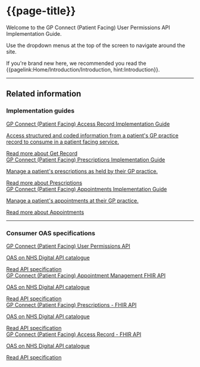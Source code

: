 # {{page-title}}

Welcome to the GP Connect (Patient Facing) User Permissions API Implementation Guide.

Use the dropdown menus at the top of the screen to navigate around the site.

If you're brand new here, we recommended you read the {{pagelink:Home/Introduction/Introduction, hint:Introduction}}.

---

<div class="nhsd-o-card-list">
    <div class="nhsd-t-grid">
        <h2 class="nhsd-t-heading-xl nhsd-t-text-align-center">Related information</h2>
        <h3 class="nhsd-t-heading-xl nhsd-t-text-align-center">Implementation guides</h3>
        <div class="nhsd-t-row nhsd-o-card-list__items ">
            <div class="nhsd-t-col-xs-12 nhsd-t-col-s-4">
                <div class="nhsd-m-card">
                    <a href="https://simplifier.net/guide/GP-Connect-Patient-Facing-Access-Record/Home?version=current" class="nhsd-a-box-link " aria-label="GP Connect APIs">
                        <div class="nhsd-a-box nhsd-a-box--bg-blue">
                            <div class="nhsd-m-card__content_container">
                                <div class="nhsd-m-card__content-box">
                                    <span class="nhsd-t-heading-s">GP Connect (Patient Facing) Access Record Implementation Guide</span>
                                    <p class="nhsd-t-body-s">Access structured and coded information from a patient's GP practice record to consume in a patient facing service.</p>
                                </div>
                                <div class="nhsd-m-card__button-box">
                                    <span class="nhsd-a-button nhsd-a-button--invert">
                                        <span class="nhsd-a-button__label">Read more about Get Record</span>
                                    </span>
                                </div>
                            </div>
                        </div>
                    </a>
                </div>
           </div>
            <div class="nhsd-t-col-xs-12 nhsd-t-col-s-4">
                <div class="nhsd-m-card">
                    <a href="https://simplifier.net/guide/gp-connect--patient-facing-services--prescriptions?version=current" class="nhsd-a-box-link " aria-label="GP Connect APIs">
                        <div class="nhsd-a-box nhsd-a-box--bg-blue">
                            <div class="nhsd-m-card__content_container">
                                <div class="nhsd-m-card__content-box">
                                    <span class="nhsd-t-heading-s">GP Connect (Patient Facing) Prescriptions Implementation Guide</span>
                                    <p class="nhsd-t-body-s">Manage a patient's prescriptions as held by their GP practice.</p>
                                </div>
                                <div class="nhsd-m-card__button-box">
                                    <span class="nhsd-a-button nhsd-a-button--invert">
                                        <span class="nhsd-a-button__label">Read more about Prescriptions</span>
                                    </span>
                                </div>
                            </div>
                        </div>
                    </a>
                </div>
           </div>
           <div class="nhsd-t-col-xs-12 nhsd-t-col-s-4">
                <div class="nhsd-m-card">
                    <a href="https://simplifier.net/guide/GP-Connect-Patient-Facing-Appointments-Management/Home?version=current" class="nhsd-a-box-link " aria-label="GP Connect APIs">
                        <div class="nhsd-a-box nhsd-a-box--bg-blue">
                            <div class="nhsd-m-card__content_container">
                                <div class="nhsd-m-card__content-box">
                                    <span class="nhsd-t-heading-s">GP Connect (Patient Facing) Appointments Implementation Guide</span>
                                    <p class="nhsd-t-body-s">Manage a patient's appointments at their GP practice.</p>
                                </div>
                                <div class="nhsd-m-card__button-box">
                                    <span class="nhsd-a-button nhsd-a-button--invert">
                                        <span class="nhsd-a-button__label">Read more about Appointments</span>
                                    </span>
                                </div>
                            </div>
                        </div>
                    </a>
                </div>
            </div>
        </div>
        <hr>
        <h3 class="nhsd-t-heading-xl nhsd-t-text-align-center">Consumer OAS specifications</h3>
        <div class="nhsd-t-row nhsd-o-card-list__items ">
           <div class="nhsd-t-col-xs-12 nhsd-t-col-s-4">
                <div class="nhsd-m-card">
                    <a href="https://digital.nhs.uk/developer/api-catalogue/gp-connect-patient-facing-user-permissions" class="nhsd-a-box-link " aria-label="GP Connect APIs">
                        <div class="nhsd-a-box nhsd-a-box--bg-blue">
                            <div class="nhsd-m-card__content_container">
                                <div class="nhsd-m-card__content-box">
                                    <span class="nhsd-t-heading-s">GP Connect (Patient Facing) User Permissions API</span>
                                    <p class="nhsd-t-body-s">OAS on NHS Digital API catalogue</p>
                                </div>
                                <div class="nhsd-m-card__button-box">
                                    <span class="nhsd-a-button nhsd-a-button--invert">
                                        <span class="nhsd-a-button__label">Read API specification</span>
                                    </span>
                                </div>
                            </div>
                        </div>
                    </a>
                </div>
            </div>
           <div class="nhsd-t-col-xs-12 nhsd-t-col-s-4">
                <div class="nhsd-m-card">
                    <a href="https://digital.nhs.uk/developer/api-catalogue/gp-connect-patient-facing-appointment-management-fhir" class="nhsd-a-box-link " aria-label="GP Connect APIs">
                        <div class="nhsd-a-box nhsd-a-box--bg-blue">
                            <div class="nhsd-m-card__content_container">
                                <div class="nhsd-m-card__content-box">
                                    <span class="nhsd-t-heading-s">GP Connect (Patient Facing) Appointment Management FHIR API</span>
                                    <p class="nhsd-t-body-s">OAS on NHS Digital API catalogue</p>
                                </div>
                                <div class="nhsd-m-card__button-box">
                                    <span class="nhsd-a-button nhsd-a-button--invert">
                                        <span class="nhsd-a-button__label">Read API specification</span>
                                    </span>
                                </div>
                            </div>
                        </div>
                    </a>
                </div>
            </div>
           <div class="nhsd-t-col-xs-12 nhsd-t-col-s-4">
                <div class="nhsd-m-card">
                    <a href="https://digital.nhs.uk/developer/api-catalogue/gp-connect-patient-facing-prescriptions-fhir" class="nhsd-a-box-link " aria-label="GP Connect APIs">
                        <div class="nhsd-a-box nhsd-a-box--bg-blue">
                            <div class="nhsd-m-card__content_container">
                                <div class="nhsd-m-card__content-box">
                                    <span class="nhsd-t-heading-s">GP Connect (Patient Facing) Prescriptions - FHIR API</span>
                                    <p class="nhsd-t-body-s">OAS on NHS Digital API catalogue</p>
                                </div>
                                <div class="nhsd-m-card__button-box">
                                    <span class="nhsd-a-button nhsd-a-button--invert">
                                        <span class="nhsd-a-button__label">Read API specification</span>
                                    </span>
                                </div>
                            </div>
                        </div>
                    </a>
                </div>
            </div>
           <div class="nhsd-t-col-xs-12 nhsd-t-col-s-4">
                <div class="nhsd-m-card">
                    <a href="https://digital.nhs.uk/developer/api-catalogue/gp-connect-patient-facing-access-record-fhir" class="nhsd-a-box-link " aria-label="GP Connect APIs">
                        <div class="nhsd-a-box nhsd-a-box--bg-blue">
                            <div class="nhsd-m-card__content_container">
                                <div class="nhsd-m-card__content-box">
                                    <span class="nhsd-t-heading-s">GP Connect (Patient Facing) Access Record - FHIR API</span>
                                    <p class="nhsd-t-body-s">OAS on NHS Digital API catalogue</p>
                                </div>
                                <div class="nhsd-m-card__button-box">
                                    <span class="nhsd-a-button nhsd-a-button--invert">
                                        <span class="nhsd-a-button__label">Read API specification</span>
                                    </span>
                                </div>
                            </div>
                        </div>
                    </a>
                </div>
            </div>
        </div>
    </div>
</div>
